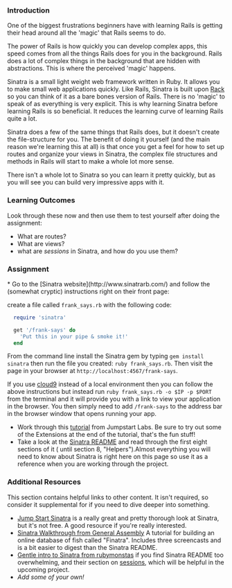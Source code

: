 ### Introduction
One of the biggest frustrations beginners have with learning Rails is getting their head around all the 'magic' that Rails seems to do.

The power of Rails is how quickly you can develop complex apps, this speed comes from all the things Rails does for you in the background. Rails does a lot of complex things in the background that are hidden with abstractions. This is where the perceived 'magic' happens.

Sinatra is a small light weight web framework written in Ruby. It allows you to make small web applications quickly. Like Rails, Sinatra is built upon [Rack](http://rack.github.io/) so you can think of it as a bare bones version of Rails. There is no 'magic' to speak of as everything is very explicit. This is why learning Sinatra before learning Rails is so beneficial. It reduces the learning curve of learning Rails quite a lot.

Sinatra does a few of the same things that Rails does, but it doesn't create the file-structure for you.  The benefit of doing it yourself (and the main reason we're learning this at all) is that once you get a feel for how to set up routes and organize your views in Sinatra, the complex file structures and methods in Rails will start to make a whole lot more sense.

There isn't a whole lot to Sinatra so you can learn it pretty quickly, but as you will see you can build very impressive apps with it.

### Learning Outcomes
Look through these now and then use them to test yourself after doing the assignment:

* What are routes?
* What are views?
* what are _sessions_ in Sinatra, and how do you use them?

### Assignment

<div class="lesson-content__panel" markdown="1">
* Go to the [Sinatra website](http://www.sinatrarb.com/) and follow the (somewhat cryptic) instructions right on their front page:

create a file called `frank_says.rb` with the following code:

~~~ruby
  require 'sinatra'

  get '/frank-says' do
    'Put this in your pipe & smoke it!'
  end
~~~

From the command line install the Sinatra gem by typing `gem install sinatra` then run the file you created: `ruby frank_says.rb`. Then visit the page in your browser at `http://localhost:4567/frank-says`.

If you use [cloud9](https://c9.io) instead of a local environment then you can follow the above instructions but instead run `ruby frank_says.rb -o $IP -p $PORT` from the terminal and it will provide you with a link to view your application in the browser. You then simply need to add `/frank-says` to the address bar in the browser window that opens running your app.

* Work through this [tutorial](http://tutorials.jumpstartlab.com/projects/web_guesser.html) from Jumpstart Labs. Be sure to try out some of the Extensions at the end of the tutorial, that's the fun stuff!
* Take a look at the [Sinatra README](http://www.sinatrarb.com/intro.html) and read through the first eight sections of it ( until section 8, "Helpers").Almost everything you will need to know about Sinatra is right here on this page so use it as a reference when you are working through the project.

</div>

### Additional Resources
This section contains helpful links to other content. It isn't required, so consider it supplemental for if you need to dive deeper into something.

* [Jump Start Sinatra](https://www.sitepoint.com/store/jump-start-sinatra/) is a really great and pretty thorough look at Sinatra, but it's not free.  A good resource if you're really interested.
* [Sinatra Walkthrough from General Assembly](https://github.com/ga-wdi-lessons/sinatra-walkthrough) A tutorial for building an online database of fish called "Finatra". Includes three screencasts and is a bit easier to digest than the Sinatra README.  
* [Gentle intro to Sinatra from rubymonstas](http://webapps-for-beginners.rubymonstas.org/sinatra.html) if you find Sinatra README too overwhelming, and their section on [sessions](http://webapps-for-beginners.rubymonstas.org/sessions.html), which will be helpful in the upcoming project.
* *Add some of your own!*
